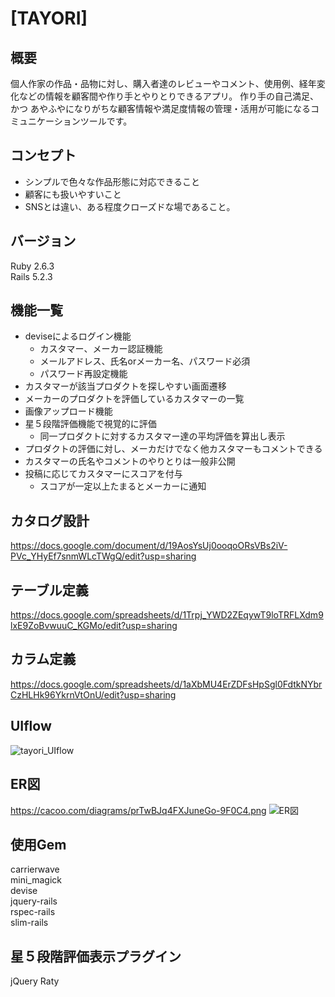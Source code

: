 # [TAYORI]
## 概要
 個人作家の作品・品物に対し、購入者達のレビューやコメント、使用例、経年変化などの情報を顧客間や作り手とやりとりできるアプリ。
 作り手の自己満足、かつ あやふやになりがちな顧客情報や満足度情報の管理・活用が可能になるコミュニケーションツールです。

## コンセプト<br>
 - シンプルで色々な作品形態に対応できること<br>
 - 顧客にも扱いやすいこと<br>
 - SNSとは違い、ある程度クローズドな場であること。

## バージョン<br>
Ruby 2.6.3<br>
Rails 5.2.3

## 機能一覧<br>
- deviseによるログイン機能<br>
  - カスタマー、メーカー認証機能<br>
  - メールアドレス、氏名orメーカー名、パスワード必須<br>
  - パスワード再設定機能<br>
- カスタマーが該当プロダクトを探しやすい画面遷移<br>
- メーカーのプロダクトを評価しているカスタマーの一覧
- 画像アップロード機能<br>
- 星５段階評価機能で視覚的に評価
  - 同一プロダクトに対するカスタマー達の平均評価を算出し表示<br>
- プロダクトの評価に対し、メーカだけでなく他カスタマーもコメントできる<br>
- カスタマーの氏名やコメントのやりとりは一般非公開<br>
- 投稿に応じてカスタマーにスコアを付与<br>
  - スコアが一定以上たまるとメーカーに通知<br>

## カタログ設計<br>
https://docs.google.com/document/d/19AosYsUj0ooqoORsVBs2iV-PVc_YHyEf7snmWLcTWgQ/edit?usp=sharing

## テーブル定義<br>
https://docs.google.com/spreadsheets/d/1Trpj_YWD2ZEqywT9loTRFLXdm9lxE9ZoBvwuuC_KGMo/edit?usp=sharing

## カラム定義<br>
https://docs.google.com/spreadsheets/d/1aXbMU4ErZDFsHpSgl0FdtkNYbrCzHLHk96YkrnVtOnU/edit?usp=sharing

## UIflow<br>
![tayori_UIflow](https://user-images.githubusercontent.com/44644840/67074967-3580de00-f1c5-11e9-957e-29b620f9dded.jpg)

## ER図<br>
https://cacoo.com/diagrams/prTwBJq4FXJuneGo-9F0C4.png
![ER図](https://user-images.githubusercontent.com/44644840/67244298-6185b300-f494-11e9-9b6d-3c4bcb26c7d6.png)


## 使用Gem<br>
carrierwave<br>
mini_magick<br>
devise<br>
jquery-rails<br>
rspec-rails<br>
slim-rails<br>

## 星５段階評価表示プラグイン
jQuery Raty
